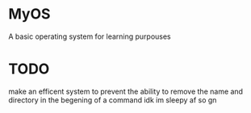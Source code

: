 # MyOS
 A basic operating system for learning purpouses

# TODO
 make an efficent system to prevent the ability to remove the name and directory in the begening of a command
 idk im sleepy af so gn